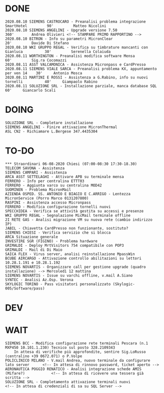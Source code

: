 # DONE
	2020.08.10 SIEMENS CASTROCARO - Preanalisi problema integrazione SmartHotel			90'			Matteo Nicolini
	2020.08.10 SIEMENS ANGELINI - Upgrade versione 7.50									360' 		Andrea Olivieri	<!-- STAMPARE PRIMO RAPPORTINO -->
	2020.08.10 BITRON - Info su parametri MicronClear									20'			Davide Di Stefano
	2020.08.10 WKI GRUPPO REGAL - Verifica su timbrature mancanti con Gianluca			30'			Serenella Colaiuda
	2020.08.11 WORTHINGTON - Preanalisi modifica software Mensa							60'			Sig.ra Cocomazzi
	2020.08.11 ASST VALCAMONICA - Assistenza Micronpass e CardPresso
	2020.08.11 SIEMENS VIALE SARCA - Preanalisi problema KX, appuntamento per ven 14	30'		Antonio Mosca
	2020.08.11 MARTINI E ROSSI - Assistenza a G.Rabino, info su nuovi tornelli			40'		Giampaolo Rabino
	2020.08.11 SOLUZIONE SRL - Installazione parziale, manca database SQL				60'		Giancarlo Scali


# DOING
	SOLUZIONE SRL - Completare installazione
	SIEMENS ANGELINI - Finire attivazione MicronThermal
	ASL CN2 - Richiamare L.Bergese 347.4435304

# TO-DO
	*** Straordinari 06-08-2020 Chiesi (07:00-08:30 17:30-18.30)
	TELECOM SAVONA - Assistenza
	SIEMENS CAMPARI - Assistenza
	ARCA ASST SETTELAGHI - Attivare APB su terminale mensa
	FERRERO - Info per centralina ETTT03
	FERRERO - Aggiunta varco su centralina MOD42
	SUOMINEN - Problema MicronMail
	AZIENDA OSPED. SS. ANTONIO E BIAGIO E C.ARRIGO - Lentezza MicronService (Porro Marco 0131207800)
	RASPINI - Assistenza accesso Micronpass
	FERRERO - Modifica configurazione tornelli nuovi
	SPECCHIDEA - Verifica se attività gestita su accessi e presenze
	WKI GRUPPO REGAL - Segnalazione MicMail terminale offline
	2I RETE GAS - Analisi migrazione VM su nuova rete (cambio indirizzo IP)
	JABIL - Chiavetta CardPresso non funzionante, sostituto?
	SIEMENS CHIESI - Verifica servizio che si blocca
	ARCA Situazione generale
	INVESTIRE SGR (FIGINO) - Problema hardware
	GRIMALDI - Deploy MrtVisitors 754 compatibile con POP3
	GRIMALDI - Mail di Di Maio
	SAICA FLEX - Virus server, analisi reinstallazione MpassWin
	BCUBE AIRCARGO - Attivazione controllo abilitazioni su lettori 10.28.1.191 e 10.28.1.192
	SIEMENS NOVARTIS - Organizzare call per gestione upgrade (quadro installazione) --> Mercoledì 12 mattina
	SIEMENS NOVARTIS - Issue su varchi offline, v.mail A.Siano
	SYNTEC - Analisi Az.Osp. Verona
	SKYLOGIC TORINO - Pass visitatori personalizzato (Skylogic-005/Software/pass)

# DEV

# WAIT
	SIEMENS BCC - Modifica configurazione rete terminali Pescara (n.1 MXP450 10.101.1.230) Tecnico sul posto 328.2109343
		In attesa di verifiche più approfondite, sentire Sig.LoRusso (centralino +39 0672.071) o P.Volpe
	POLICLINICO MILANO - V.mail Andrea, nuovo terminale da configurare lato server		<!-- In attesa di rinnovo password, ticket aperto -->
	AERONAUTICA POGGIO RENATICO - Analisi integrazione schede AMIS (Mifare?) 			<!-- In attesa di ricevere una tessera già scritta -->
	SOLUZIONE SRL - Completamento attivazione terminali nuovi			<!-- In attesa di credenziali di sa su SQL Server -->